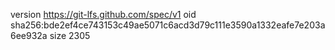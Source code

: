 version https://git-lfs.github.com/spec/v1
oid sha256:bde2ef4ce743153c49ae5071c6acd3d79c111e3590a1332eafe7e203a6ee932a
size 2305
